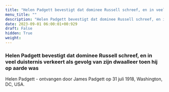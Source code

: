 ```yaml
---
title: "Helen Padgett bevestigt dat dominee Russell schreef, en in veel duisternis verkeert als gevolg van zijn dwaalleer toen hij op aarde was"
menu_title: ""
description: "Helen Padgett bevestigt dat dominee Russell schreef, en in veel duisternis verkeert als gevolg van zijn dwaalleer toen hij op aarde was"
date: 2023-09-01 06:00:01+00:929
draft: False
hidden: True
weight:
---
```

### Helen Padgett bevestigt dat dominee Russell schreef, en in veel duisternis verkeert als gevolg van zijn dwaalleer toen hij op aarde was

Helen Padgett - ontvangen door James Padgett op 31 juli 1918, Washington, DC, USA.
